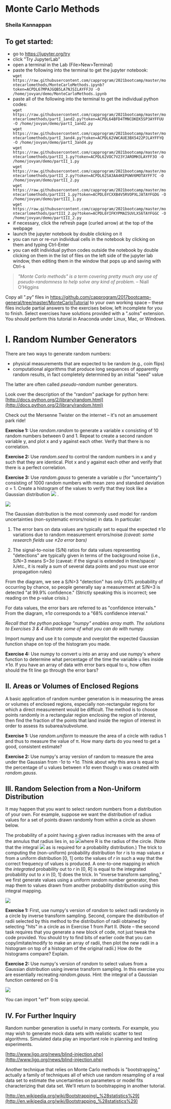 # Monte Carlo Methods

### Sheila Kannappan

## To get started:
 * go to https://jupyter.org/try
 * click "Try JupyterLab"
 * open a terminal in the Lab (File>New>Terminal)
 * paste the following into the terminal to get the jupyter notebook:<br/>
  `wget https://raw.githubusercontent.com/capprogram/2021bootcamp/master/montecarlomethods/MonteCarloMethods.ipynb?token=ACPDL67MPAJGQB5LA7NJSILAYFFJU -O /home/jovyan/demo/MonteCarloMethods.ipynb`
 * paste all of the following into the terminal to get the individual python codes:<br/>
  `wget https://raw.githubusercontent.com/capprogram/2021bootcamp/master/montecarlomethods/partI_1and2.py?token=ACPDL64BFD4TMNCOKEK5SP3AYFFUU -O /home/jovyan/demo/partI_1and2.py` <br>
  `wget https://raw.githubusercontent.com/capprogram/2021bootcamp/master/montecarlomethods/partI_3and4.py?token=ACPDL62VWCAUE3BX5422PJLAYFFYQ -O /home/jovyan/demo/partI_3and4.py` <br>
  `wget https://raw.githubusercontent.com/capprogram/2021bootcamp/master/montecarlomethods/partII_1.py?token=ACPDL62VOC7V23YJAROMH3LAYFF3O -O /home/jovyan/demo/partII_1.py` <br>
  `wget https://raw.githubusercontent.com/capprogram/2021bootcamp/master/montecarlomethods/partII_2.py?token=ACPDL62SA3AA4KEPUWV6MOTAYFF7C -O /home/jovyan/demo/partII_2.py` <br>
  `wget https://raw.githubusercontent.com/capprogram/2021bootcamp/master/montecarlomethods/partIII_1.py?token=ACPDL6YCXXB4V5RVOPXLJATAYFGDG -O /home/jovyan/demo/partIII_1.py` <br>
  `wget https://raw.githubusercontent.com/capprogram/2021bootcamp/master/montecarlomethods/partIII_2.py?token=ACPDL6YIFKYPMAI5UVLXS6TAYFGGC -O /home/jovyan/demo/partIII_2.py` <br>
 * if necessary, click the refresh page (curled arrow) at the top of the webpage
 * launch the jupyter notebook by double clicking on it
 * you can run or re-run individual cells in the notebook by clicking on them and typing Ctrl-Enter
 * you can edit individual python codes outside the notebook by double clicking on them in the list of files on the left side of the jupyter lab window, then editing them in the window that pops up and saving with Ctrl-s

> _&quot;Monte Carlo methods&quot; is a term covering pretty much any use of pseudo-randomness to help solve any kind of problem._ – Niall O&#39;Higgins

Copy all &quot;.py&quot; files in https://github.com/capprogram/2017bootcamp-general/tree/master/MonteCarloTutorial to your own working space – these files include partial answers to the exercises below, left incomplete for you to finish. Select exercises have solutions provided with a &quot;.solns&quot; extension. You should perform this tutorial in Anaconda under Linux, Mac, or Windows.

# I. Random Number Generators

There are two ways to generate random numbers:

- physical measurements that are expected to be random (e.g., coin flips)
- computational algorithms that produce long sequences of apparently random results, in fact completely determined by an initial &quot;seed&quot; value

The latter are often called _pseudo-random_ number generators.

Look over the description of the &quot;random&quot; package for python here: [http://docs.python.org/2/library/random.html](http://docs.python.org/2/library/random.html)

Check out the Mersenne Twister on the internet – it&#39;s not an amusement park ride!

**Exercise 1:** Use _random.random_ to generate a variable x consisting of 10 random numbers between 0 and 1. Repeat to create a second random variable y, and plot x and y against each other. Verify that there is no correlation.

**Exercise 2:** Use _random.seed_ to control the random numbers in x and y such that they are identical. Plot x and y against each other and verify that there is a perfect correlation.

**Exercise 3:** Use _random.gauss_ to generate a variable u (for &quot;uncertainty&quot;) consisting of 1000 random numbers with mean zero and standard deviation &sigma; = 1. Create a histogram of the values to verify that they look like a Gaussian distribution <img src="https://latex.codecogs.com/png.latex?\frac{1}{\sigma\sqrt{2\pi}}\exp{\left(-\frac{u^2}{2\sigma^2}&space;\right&space;)}" />
.

![](https://github.com/capprogram/2017bootcamp-general/blob/master/MonteCarloTutorial/gaussianconfidenceintervals.png)

The Gaussian distribution is the most commonly used model for random uncertainties (non-systematic errors/noise) in data.  In particular:

1. The error bars on data values are typically set to equal the expected &plusmn;1&sigma; variations due to random measurement errors/noise _(caveat: some research fields use &plusmn;2&sigma; error bars)_

2. The signal-to-noise (S/N) ratios for data values representing &quot;detections&quot; are typically given in terms of the background noise (i.e., S/N=3 means S=3&sigma; (caveat: if the signal is extended in time/space/&lambda;/etc., it is really a sum of several data points and you must use error propagation rules)

From the diagram, we see a S/N&gt;3 "detection" has only 0.1% probability of occurring by chance, so people generally say a measurement at S/N=3 is detected &quot;at 99.9% confidence.&quot; (Strictly speaking this is incorrect; see reading on the p-value crisis.)

For data values, the error bars are referred to as &quot;confidence intervals.&quot; From the diagram, &plusmn;1&sigma; corresponds to a &quot;68% confidence interval.&quot;

_Recall that the python package &quot;numpy&quot; enables array math. The solutions to Exercises 3 &amp; 4 illustrate some of what you can do with numpy._

Import numpy and use it to compute and overplot the expected Gaussian function shape on top of the histogram you made.

**Exercise 4:** Use numpy to convert u into an array and use numpy&#39;s _where_ function to determine what percentage of the time the variable u lies inside &plusmn;1&sigma;. If you have an array of data with error bars equal to u, how often should the fit line go through the error bars?

## II. Areas or Volumes of Enclosed Regions

A basic application of random number generation is in measuring the areas or volumes of enclosed regions, especially non-rectangular regions for which a direct measurement would be difficult. The method is to choose points randomly in a rectangular region enclosing the region of interest, then find the fraction of the points that land inside the region of interest in order to assess its subarea/subvolume.

**Exercise 1:** Use _random.uniform_ to measure the area of a circle with radius 1 and thus to measure the value of &pi;. How many darts do you need to get a good, consistent estimate?

**Exercise 2:** Use numpy&#39;s array version of random to measure the area under the Gaussian from -1&sigma; to +1&sigma;. Think about why this area is equal to the percentage of u values between &plusmn;1&sigma; even though u was created with _random.gauss_.

## III. Random Selection from a Non-Uniform Distribution

It may happen that you want to select random numbers from a distribution of your own. For example, suppose we want the distribution of radius values for a set of points drawn randomly from within a circle as shown below.

The probability of a point having a given radius increases with the area of the annulus that radius lies in, so <img src="https://latex.codecogs.com/png.latex?\inline&space;p(r)dr=\frac{2\pi&space;rdr}{\pi&space;R^2}" />where R is the radius of the circle. (Note that the integral <img src="https://latex.codecogs.com/png.latex?\inline&space;\int_0^Rp(r)dr=1" /> as is required for a probability distribution.) The trick to computing the (non-uniform) probability distribution for _r_ is to map values _x_ from a uniform distribution [0, 1] onto the values of _r_ in such a way that the correct frequency of values is produced. A one-to-one mapping in which the _integrated_ probability out to _r_ in [0, R] is equal to the integrated probability out to _x_ in [0, 1] does the trick. In &quot;inverse transform sampling,&quot; we first generate values using a uniform random number generator, then map them to values drawn from another probability distribution using this integral mapping.

![](https://github.com/capprogram/2017bootcamp-general/blob/master/MonteCarloTutorial/randomdotsincircle.png)

**Exercise 1:** First, use numpy&#39;s version of _random_ to select radii randomly in a circle by inverse transform sampling. Second, compare the distribution of radii selected by this method to the distribution of radii obtained by selecting &quot;hits&quot; in a circle as in Exercise 1 from Part II. (Note – the second task requires that you generate a new block of code, not just tweak the code provided. You should try to find bits of earlier code that you can copy/imitate/modify to make an array of radii, then plot the new radii in a histogram on top of a histogram of the original radii.) How do the histograms compare? Explain.

**Exercise 2:** Use numpy&#39;s version of _random_ to select values from a Gaussian distribution using inverse transform sampling. In this exercise you are essentially recreating _random.gauss_. Hint: the integral of a Gaussian function centered on 0 is

<img src="https://latex.codecogs.com/png.latex?\int_{-\infty}^u\frac{1}{\sigma\sqrt{2\pi}}\exp{\left(-\frac{u^2}{2\sigma^2}\right)}du=0.5+0.5&space;erf(u/\sqrt{2})" />

You can import &quot;erf&quot; from scipy.special.

## IV. For Further Inquiry

Random number generation is useful in many contexts. For example, you may wish to generate mock data sets with realistic scatter to test algorithms. Simulated data play an important role in planning and testing experiments.

[http://www.ligo.org/news/blind-injection.php](http://www.ligo.org/news/blind-injection.php)

Another technique that relies on Monte Carlo methods is &quot;bootstrapping,&quot; actually a family of techniques all of which use random resampling of a real data set to estimate the uncertainties on parameters or model fits characterizing that data set. We'll return to bootstrapping in another tutorial.

[http://en.wikipedia.org/wiki/Bootstrapping\_%28statistics%29](http://en.wikipedia.org/wiki/Bootstrapping_%28statistics%29)
